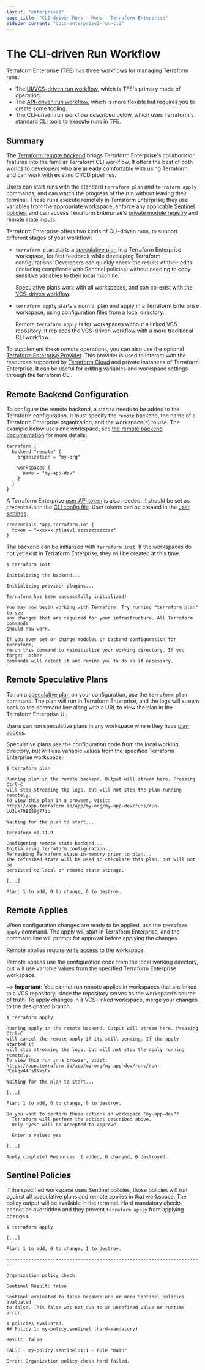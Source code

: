 ```yaml
---
layout: "enterprise2"
page_title: "CLI-driven Runs - Runs - Terraform Enterprise"
sidebar_current: "docs-enterprise2-run-cli"
---
```


[sentinel]: ../sentinel/index.html
[private]: ../registry/index.html
[remote]: /docs/backends/types/remote.html
[speculative plan]: ./index.html#speculative-plans
[permissions]: ../users-teams-organizations/permissions.html
[tfe-provider]: /docs/providers/tfe/index.html

# The CLI-driven Run Workflow

Terraform Enterprise (TFE) has three workflows for managing Terraform runs.

- The [UI/VCS-driven run workflow](./ui.html), which is TFE's primary mode of operation.
- The [API-driven run workflow](./api.html), which is more flexible but requires you to create some tooling.
- The CLI-driven run workflow described below, which uses Terraform's standard CLI tools to execute runs in TFE.

## Summary

The [Terraform remote backend][remote] brings Terraform Enterprise's collaboration features into the familiar Terraform CLI workflow. It offers the best of both worlds to developers who are already comfortable with using Terraform, and can work with existing CI/CD pipelines.

Users can start runs with the standard `terraform plan` and `terraform apply` commands, and can watch the progress of the run without leaving their terminal. These runs execute remotely in Terraform Enterprise; they use variables from the appropriate workspace, enforce any applicable [Sentinel policies][sentinel], and can access Terraform Enterprise's [private module registry][private] and remote state inputs.

Terraform Enterprise offers two kinds of CLI-driven runs, to support different stages of your workflow:

- `terraform plan` starts a [speculative plan][] in a Terraform Enterprise workspace, for fast feedback while developing Terraform configurations. Developers can quickly check the results of their edits (including compliance with Sentinel policies) without needing to copy sensitive variables to their local machine.

  Speculative plans work with all workspaces, and can co-exist with the [VCS-driven workflow](./ui.html).

- `terraform apply` starts a normal plan and apply in a Terraform Enterprise workspace, using configuration files from a local directory.

  Remote `terraform apply` is for workspaces without a linked VCS repository. It replaces the VCS-driven workflow with a more traditional CLI workflow.

To supplement these remote operations, you can also use the optional [Terraform Enterprise Provider][tfe-provider]. This provider is used to interact with the resources supported by [Terraform Cloud](https://app.terraform.io/signup) and private instances of Terraform Enterprise. It can be useful for editing variables and workspace settings through the terraform CLI.

## Remote Backend Configuration

To configure the remote backend, a stanza needs to be added to the Terraform configuration. It must specify the `remote` backend, the name of a Terraform Enterprise organization, and the workspace(s) to use. The example below uses one workspace; see [the remote backend documentation][remote] for more details.

```hcl
terraform {
  backend "remote" {
    organization = "my-org"

    workspaces {
      name = "my-app-dev"
    }
  }
}
```

A Terraform Enterprise [user API token](../users-teams-organizations/users.html#api-tokens) is also needed. It should be set as `credentials` in the [CLI config file](/docs/commands/cli-config.html#credentials). User tokens can be created in the [user settings](../users-teams-organizations/users.html#user-settings).

```hcl
credentials "app.terraform.io" {
  token = "xxxxxx.atlasv1.zzzzzzzzzzzzz"
}
```

The backend can be initialized with `terraform init`. If the workspaces do not yet exist in Terraform Enterprise, they will be created at this time.

```shell
$ terraform init

Initializing the backend...

Initializing provider plugins...

Terraform has been successfully initialized!

You may now begin working with Terraform. Try running "terraform plan" to see
any changes that are required for your infrastructure. All Terraform commands
should now work.

If you ever set or change modules or backend configuration for Terraform,
rerun this command to reinitialize your working directory. If you forget, other
commands will detect it and remind you to do so if necessary.
```

## Remote Speculative Plans

To run a [speculative plan][] on your configuration, use the `terraform plan` command. The plan will run in Terraform Enterprise, and the logs will stream back to the command line along with a URL to view the plan in the Terraform Enterprise UI.

Users can run speculative plans in any workspace where they have [plan access][permissions].

Speculative plans use the configuration code from the local working directory, but will use variable values from the specified Terraform Enterprise workspace.

```shell
$ terraform plan

Running plan in the remote backend. Output will stream here. Pressing Ctrl-C
will stop streaming the logs, but will not stop the plan running remotely.
To view this plan in a browser, visit:
https://app.terraform.io/app/my-org/my-app-dev/runs/run-LU3uk79BE5Uj77io

Waiting for the plan to start...

Terraform v0.11.9

Configuring remote state backend...
Initializing Terraform configuration...
Refreshing Terraform state in-memory prior to plan...
The refreshed state will be used to calculate this plan, but will not be
persisted to local or remote state storage.

[...]

Plan: 1 to add, 0 to change, 0 to destroy.
```

## Remote Applies

When configuration changes are ready to be applied, use the `terraform apply` command. The apply will start in Terraform Enterprise, and the command line will prompt for approval before applying the changes.

Remote applies require [write access][permissions] to the workspace.

Remote applies use the configuration code from the local working directory, but will use variable values from the specified Terraform Enterprise workspace.

~> **Important:** You cannot run remote applies in workspaces that are linked to a VCS repository, since the repository serves as the workspace’s source of truth. To apply changes in a VCS-linked workspace, merge your changes to the designated branch.

```shell
$ terraform apply

Running apply in the remote backend. Output will stream here. Pressing Ctrl-C
will cancel the remote apply if its still pending. If the apply started it
will stop streaming the logs, but will not stop the apply running remotely.
To view this run in a browser, visit:
https://app.terraform.io/app/my-org/my-app-dev/runs/run-PEekqv44Fs8NkiFx

Waiting for the plan to start...

[...]

Plan: 1 to add, 0 to change, 0 to destroy.

Do you want to perform these actions in workspace "my-app-dev"?
  Terraform will perform the actions described above.
  Only 'yes' will be accepted to approve.

  Enter a value: yes

[...]

Apply complete! Resources: 1 added, 0 changed, 0 destroyed.
```

## Sentinel Policies

If the specified workspace uses Sentinel policies, those policies will run against all speculative plans and remote applies in that workspace. The policy output will be available in the terminal. Hard mandatory checks cannot be overridden and they prevent `terraform apply` from applying changes.

```shell
$ terraform apply

[...]

Plan: 1 to add, 0 to change, 1 to destroy.

------------------------------------------------------------------------

Organization policy check:

Sentinel Result: false

Sentinel evaluated to false because one or more Sentinel policies evaluated
to false. This false was not due to an undefined value or runtime error.

1 policies evaluated.
## Policy 1: my-policy.sentinel (hard-mandatory)

Result: false

FALSE - my-policy.sentinel:1:1 - Rule "main"

Error: Organization policy check hard failed.
```
